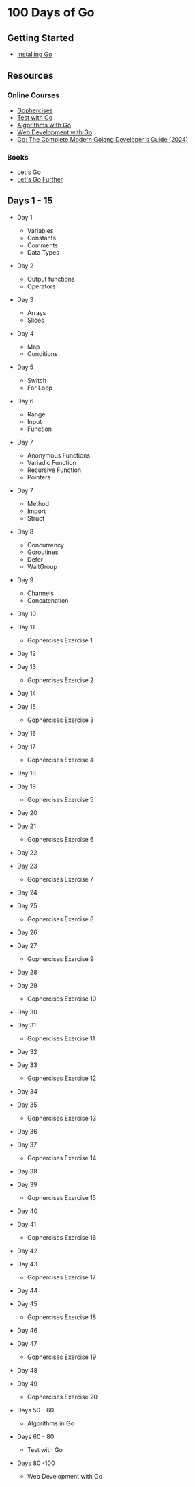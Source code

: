 # 100 Days of Go

## Getting Started

- [Installing Go](https://go.dev/doc/install)

## Resources

### Online Courses

- [Gophercises](https://gophercises.com/)
- [Test with Go](https://courses.calhoun.io/courses/cor_test)
- [Algorithms with Go](https://courses.calhoun.io/courses/cor_algo)
- [Web Development with Go](https://courses.calhoun.io/courses/cor_wdv2)
- [Go: The Complete Modern Golang Developer's Guide (2024)](https://www.udemy.com/course/go-programming-language-google-golang-guide-bootcamp-masterclass/)

### Books

- [Let's Go](https://lets-go.alexedwards.net/)
- [Let's Go Further](https://lets-go-further.alexedwards.net/)


## Days 1 - 15

- Day 1
  - Variables
  - Constants
  - Comments
  - Data Types

- Day 2
  - Output functions
  - Operators
  
- Day 3
  - Arrays
  - Slices
  
- Day 4
  - Map
  - Conditions
  
- Day 5
  - Switch
  - For Loop

- Day 6
  - Range
  - Input
  - Function
  
- Day 7
  - Anonymous Functions
  - Variadic Function
  - Recursive Function
  - Pointers

- Day 7
  - Method
  - Import
  - Struct


- Day 8
  - Concurrency
  - Goroutines
  - Defer
  - WaitGroup

- Day 9
  - Channels
  - Concatenation
  
- Day 10
- Day 11
  - Gophercises Exercise 1

- Day 12
- Day 13
  - Gophercises Exercise 2

- Day 14
- Day 15
  - Gophercises Exercise 3

- Day 16
- Day 17
  - Gophercises Exercise 4

- Day 18
- Day 19
  - Gophercises Exercise 5

- Day 20
- Day 21
  - Gophercises Exercise 6

- Day 22
- Day 23
  - Gophercises Exercise 7

- Day 24
- Day 25
  - Gophercises Exercise 8

- Day 26
- Day 27
  - Gophercises Exercise 9

- Day 28
- Day 29
  - Gophercises Exercise 10

- Day 30
- Day 31
  - Gophercises Exercise 11

- Day 32
- Day 33
  - Gophercises Exercise 12

- Day 34
- Day 35
  - Gophercises Exercise 13

- Day 36
- Day 37
  - Gophercises Exercise 14

- Day 38
- Day 39
  - Gophercises Exercise 15

- Day 40
- Day 41
  - Gophercises Exercise 16

- Day 42
- Day 43
  - Gophercises Exercise 17

- Day 44
- Day 45
  - Gophercises Exercise 18

- Day 46
- Day 47
  - Gophercises Exercise 19

- Day 48
- Day 49
  - Gophercises Exercise 20

- Days 50 - 60
  - Algorithms in Go

- Days 60 - 80
  - Test with Go

- Days 80 -100
  - Web Development with Go
